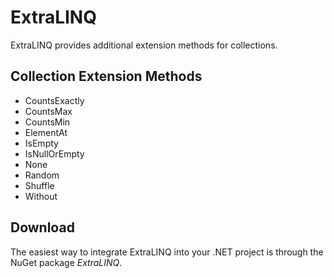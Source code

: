 # ExtraLINQ #
ExtraLINQ provides additional extension methods for collections.

## Collection Extension Methods ##
  - CountsExactly
  - CountsMax
  - CountsMin
  - ElementAt
  - IsEmpty
  - IsNullOrEmpty
  - None
  - Random
  - Shuffle
  - Without

## Download ##
The easiest way to integrate ExtraLINQ into your .NET project is through the NuGet package *ExtraLINQ*.